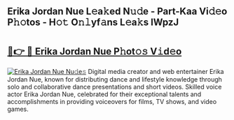 ## Erika Jordan Nue L𝚎a𝚔ed N𝚞𝚍e - Part-Kaa Vi𝚍𝚎o P𝚑𝚘tos - H𝚘𝚝 O𝚗𝚕yf𝚊ns L𝚎a𝚔s lWpzJ

# <h2><a href="http://kf2s29i.oniu.top/?m=Erika+Jordan+Nue">🔗👉 🔴 Erika Jordan Nue P𝚑ot𝚘𝚜 V𝚒d𝚎o</a></h2>

[![Erika Jordan Nue Nu𝚍e𝚜](https://i.imgur.com/0qMVB7G.gif)](http://kf2s29i.oniu.top/?m=Erika+Jordan+Nue)
Digital media creator and web entertainer Erika Jordan Nue, known for distributing dance and lifestyle knowledge through solo and collaborative dance presentations and short videos. Skilled voice actor Erika Jordan Nue, celebrated for their exceptional talents and accomplishments in providing voiceovers for films, TV shows, and video games.  
